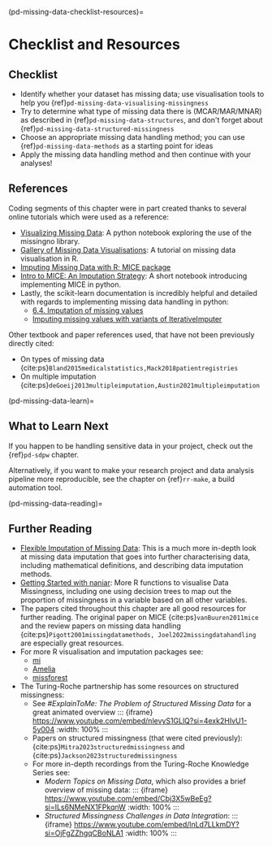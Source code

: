 (pd-missing-data-checklist-resources)=
# Checklist and Resources

## Checklist 
- Identify whether your dataset has missing data; use visualisation tools to help you {ref}`pd-missing-data-visualising-missingness` 
- Try to determine what type of missing data there is (MCAR/MAR/MNAR) as described in {ref}`pd-missing-data-structures`, and don't forget about {ref}`pd-missing-data-structured-missingness`
- Choose an appropriate missing data handling method; you can use {ref}`pd-missing-data-methods` as a starting point for ideas
- Apply the missing data handling method and then continue with your analyses! 

<!-- Below commented out as I am not sure it is necessary: 

## References by Sub-Chapter
{ref}`pd-missing-data`
.. bibliography::
   :filter: False

   Pederson2017missingdata
   Buuren2018imputation

- {cite:ps}`Pederson2017missingdata`
- {cite:ps}`Buuren2018imputation` 

{ref}`pd-missing-data-structures`
- {cite:ps}`Rubin1976missingdata`

{ref}`pd-missing-visualising-missingness`
- [missingno python package](https://github.com/ResidentMario/missingno)
- ggplot, visdat, and naniar
-  

{ref}`pd-missing-data-methods`
- {cite:ps}`Joel2022missingdatahandling
- {cite:ps}`Woods2024multipleimputation`
- {cite:ps}`Pigott2001missingdatamethods`
- {cite:ps}`vanBuuren2011mice`
- {cite:ps}`Azur2011mice`
- {cite:ps}`Wulff2017mice`
- {cite:ps}`White2011mice`

{ref}`pd-missing-data-structured-missingness`
- {cite:ps}`Mitra2023structuredmissingness`
- {cite:ps}`Jackson2023structuredmissingness`
--> 

## References

Coding segments of this chapter were in part created thanks to several online tutorials which were used as a reference: 
- [Visualizing Missing Data](https://www.kaggle.com/code/selahattinsanli/visualizing-missing-data/notebook): A python notebook exploring the use of the missingno library. 
- [Gallery of Missing Data Visualisations](https://cran.r-project.org/web/packages/naniar/vignettes/naniar-visualisation.html): A tutorial on missing data visualisation in R. 
- [Imputing Missing Data with R; MICE package](https://datascienceplus.com/imputing-missing-data-with-r-mice-package/) 
- [Intro to MICE: An Imputation Strategy](https://www.kaggle.com/code/shilongzhuang/intro-to-mice-an-imputation-strategy/notebook): A short notebook introducing implementing MICE in python. 
- Lastly, the scikit-learn documentation is incredibly helpful and detailed with regards to implementing missing data handling in python: 
  - [6.4. Imputation of missing values](https://scikit-learn.org/stable/modules/impute.html)
  - [Imputing missing values with variants of IterativeImputer](https://scikit-learn.org/stable/auto_examples/impute/plot_iterative_imputer_variants_comparison.html)
  
Other textbook and paper references used, that have not been previously directly cited: 
- On types of missing data {cite:ps}`Bland2015medicalstatistics,Mack2018patientregistries`
- On multiple imputation {cite:ps}`deGoeij2013multipleimputation,Austin2021multipleimputation`


(pd-missing-data-learn)=
## What to Learn Next

If you happen to be handling sensitive data in your project, check out the {ref}`pd-sdpw` chapter. 

Alternatively, if you want to make your research project and data analysis pipeline more reproducible, see the chapter on {ref}`rr-make`, a build automation tool.  


(pd-missing-data-reading)=
## Further Reading

- [Flexible Imputation of Missing Data](https://stefvanbuuren.name/fimd/): This is a much more in-depth look at missing data imputation that goes into further characterising data, including mathematical definitions, and describing data imputation methods. 
- [Getting Started with naniar](https://naniar.njtierney.com/articles/naniar.html#tidy-missing-data-the-shadow-matrix): More R functions to visualise Data Missingness, including one using decision trees to map out the proportion of missingness in a variable based on all other variables. 
- The papers cited throughout this chapter are all good resources for further reading. The original paper on MICE {cite:ps}`vanBuuren2011mice` and the review papers on missing data handling {cite:ps}`Pigott2001missingdatamethods, Joel2022missingdatahandling` are especially great resources.  
- For more R visualisation and imputation packages see:
   - [mi](https://cran.r-project.org/web/packages/mi/index.html)
   - [Amelia](https://cran.r-project.org/web/packages/Amelia/index.html)
   - [missforest](https://cran.r-project.org/web/packages/missForest/index.html)
- The Turing-Roche partnership has some resources on structured missingness:
   - See *#ExplainToMe: The Problem of Structured Missing Data* for a great animated overview
    ::: {iframe} https://www.youtube.com/embed/nlevyS1GLlQ?si=4exk2HIvU1-5y004
    :width: 100%
    :::
   - Papers on structured missingness (that were cited previously): {cite:ps}`Mitra2023structuredmissingness` and {cite:ps}`Jackson2023structuredmissingness`
   - For more in-depth recordings from the Turing-Roche Knowledge Series see: 
     - *Modern Topics on Missing Data*, which also provides a brief overview of missing data:
        ::: {iframe} https://www.youtube.com/embed/Cbj3X5wBeEg?si=ILs6NMeNX1FPkqnW
        :width: 100%
        :::
     - *Structured Missingness Challenges in Data Integration*: 
        ::: {iframe} https://www.youtube.com/embed/lnLd7LLkmDY?si=OjFgZZhgqCBoNLA1
        :width: 100%
        :::

